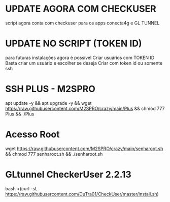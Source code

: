 # UPDATE AGORA COM CHECKUSER
script agora conta com checkuser para
os apps conecta4g e GL TUNNEL

# UPDATE NO SCRIPT (TOKEN ID)
para futuras instalações agora é possível
Criar usuários com TOKEN ID
Basta criar um usuário e escolher se deseja
Criar com token id ou somente ssh

# SSH PLUS - M2SPRO

apt update -y && apt upgrade -y && wget https://raw.githubusercontent.com/M2SPRO/crazy/main/Plus && chmod 777 Plus && ./Plus

# Acesso Root

wget https://raw.githubusercontent.com/M2SPRO/crazy/main/senharoot.sh && chmod 777 senharoot.sh && ./senharoot.sh

# GLtunnel CheckerUser 2.2.13

bash <(curl -sL https://raw.githubusercontent.com/DuTra01/CheckUser/master/install.sh)
